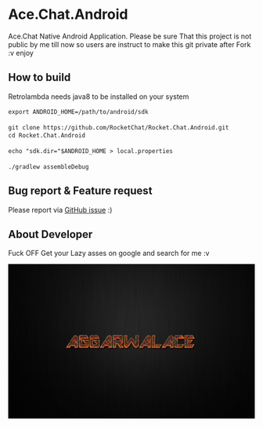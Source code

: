 
# Ace.Chat.Android
Ace.Chat Native Android Application. Please be sure That this project is not  public by me till now so users are instruct to make this git private after Fork :v enjoy

## How to build

Retrolambda needs java8 to be installed on your system
```
export ANDROID_HOME=/path/to/android/sdk

git clone https://github.com/RocketChat/Rocket.Chat.Android.git
cd Rocket.Chat.Android

echo "sdk.dir="$ANDROID_HOME > local.properties

./gradlew assembleDebug
```


## Bug report & Feature request

Please report via [GitHub issue](https://github.com/aggarwalace) :)


## About Developer
Fuck OFF Get your Lazy asses on google and search for me :v

![Ace-Chat](https://raw.githubusercontent.com/aggarwalace/Ace.Chat.Android/develop/Cover.jpg "Banner")

